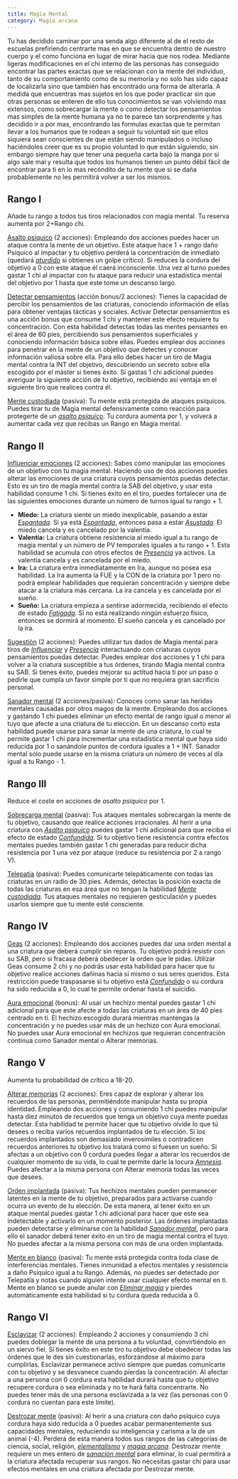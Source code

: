 ```yaml
---
title: Magia Mental
category: Magia arcana
---
```


Tu has decidido caminar por una senda algo diferente al de el resto de escuelas prefiriendo centrarte mas en que se encuentra dentro de nuestro cuerpo y el como funciona en lugar de mirar hacia que nos rodea. Mediante ligeras modificaciones en el chi interno de las personas has conseguido encontrar las partes exactas que se relacionan con la mente del individuo, tanto de su comportamiento como de su memoria y no solo has sido capaz de localizarla sino que también has encontrado una forma de alterarla. A medida que encuentras mas sujetos en los que poder practicar sin que otras personas se enteren de ello tus conocimientos se van volviendo mas extensos, como sobrecargar la mente o como detectar los pensamientos mas simples de la mente humana ya no te parece tan sorprendente y has decidido ir a por mas, encontrando las formulas exactas que te permitan llevar a los humanos que te rodean a seguir tu voluntad sin que ellos siquiera sean conscientes de que están siendo manipulados o incluso haciéndoles creer que es su propio voluntad lo que están siguiendo, sin embargo siempre hay que tener una pequeña carta bajo la manga por si algo sale mal y resulta que todos los humanos tienen un punto débil fácil de encontrar para ti en lo mas recóndito de tu mente que si se daña probablemente no les permitirá volver a ser los mismos.

## Rango I

Añade tu rango a todos tus tiros relacionados con magia mental. Tu reserva aumenta por 2+Rango chi. 

<u>Asalto psíquico</u> (2 acciones): Empleando dos acciones puedes hacer un ataque contra la mente de un objetivo. Este ataque hace 1 + rango daño Psíquico al impactar y tu objetivo perderá la concentración de inmediato (quedará *[aturdido](https://raldamain.com/rules/Reglas%20principales/Efectos%20de%20estado.html#aturdida)* si obtienes un golpe crítico). Si reduces la cordura del objetivo a 0 con este ataque él caerá inconsciente. Una vez al turno puedes gastar 1 chi al impactar con tu ataque para reducir una estadística mental del objetivo por 1 hasta que este tome un descanso largo.

<u>Detectar pensamientos</u> (acción bonus/2 acciones): Tienes la capacidad de percibir los pensamientos de las criaturas, conociendo información de ellas para obtener ventajas tácticas y sociales. Activar Detectar pensamientos es una acción bonus que consume 1 chi y mantener este efecto requiere tu concentración. Con esta habilidad detectas todas las mentes pensantes en el área de 60 pies, percibiendo sus pensamientos superficiales y conociendo información básica sobre ellas. Puedes emplear dos acciones para penetrar en la mente de un objetivo que detectes y conocer información valiosa sobre ella. Para ello debes hacer un tiro de Magia mental contra la INT del objetivo, descubriendo un secreto sobre ella escogido por el máster si tienes éxito. Si gastas 1 chi adicional puedes averiguar la siguiente acción de tu objetivo, recibiendo así ventaja en el siguiente tiro que realices contra él.

<u>Mente custodiada</u> (pasiva): Tu mente está protegida de ataques psíquicos. Puedes tirar tu de Magia mental defensivamente como reacción para protegerte de un *[asalto psíquico](https://raldamain.com/rules/Rangos/Magia%20arcana/magia%20mental.html#rango-i)*. Tu cordura aumenta por 1, y volverá a aumentar cada vez que recibas un Rango en Magia mental.

## Rango II  

<u>Influenciar emociones</u> (2 acciones): Sabes cómo manipular las emociones de un objetivo con tu magia mental. Haciendo uso de dos acciones puedes alterar las emociones de una criatura cuyos pensamientos puedas detectar. Esto es un tiro de magia mental contra la SAB del objetivo, y usar esta habilidad consume 1 chi. Si tienes éxito en el tiro, puedes fortalecer una de las siguientes emociones durante un número de turnos igual tu rango + 1. 

- **Miedo:** La criatura siente un miedo inexplicable, pasando a estar *[Espantada](https://raldamain.com/rules/Reglas%20principales/Efectos%20de%20estado.html#espantada)*. Si ya está *[Espantada](https://raldamain.com/rules/Reglas%20principales/Efectos%20de%20estado.html#espantada)*, entonces pasa a estar *[Asustada](https://raldamain.com/rules/Reglas%20principales/Efectos%20de%20estado.html#asustada)*. El miedo cancela y es cancelado por la valentía.
- **Valentía:** La criatura obtiene resistencia al miedo igual a tu rango de magia mental y un número de PV temporales iguales a tu rango + 1. Esta habilidad se acumula con otros efectos de *[Presencia](https://raldamain.com/rules/Rangos/Social/presencia.html)* ya activos. La valentía cancela y es cancelada por el miedo. 
- **Ira:** La criatura entra inmediatamente en Ira, aunque no posea esa habilidad. La Ira aumenta la FUE y la CON de la criatura por 1 pero no podrá emplear habilidades que requieran concentración y siempre debe atacar a la criatura más cercana. La ira cancela y es cancelada por el sueño. 
- **Sueño:** La criatura empieza a sentirse adormecida, recibiendo el efecto de estado *[Fatigada](https://raldamain.com/rules/Reglas%20principales/Efectos%20de%20estado.html#fatigada)*. Si no está realizando ningún esfuerzo físico, entonces se dormirá al momento. El sueño cancela y es cancelado por la ira. 

<u>Sugestión</u> (2 acciones): Puedes utilizar tus dados de Magia mental para tiros de *[Influenciar](https://raldamain.com/rules/Rangos/Social/influenciar.html)* y *[Presencia](https://raldamain.com/rules/Rangos/Social/presencia.html)* interactuando con criaturas cuyos pensamientos puedas detectar. Puedes emplear dos acciones y 1 chi para volver a la criatura susceptible a tus órdenes, tirando Magia mental contra su SAB. Si tienes éxito, puedes mejorar su actitud hacia ti por un paso o pedirle que cumpla un favor simple por ti que no requiera gran sacrificio personal.  

<u>Sanador mental</u> (2 acciones/pasiva): Conoces como sanar las heridas mentales causadas por otros magos de la mente. Empleando dos acciones y gastando 1 chi puedes eliminar un efecto mental de rango igual o menor al tuyo que afecte a una criatura de tu elección. En un descanso corto esta habilidad puede usarse para sanar la mente de una criatura, lo cual te permite gastar 1 chi para incrementar una estadística mental que haya sido reducida por 1 o sanándole puntos de cordura iguales a 1 + INT. Sanador mental sólo puede usarse en la misma criatura un número de veces al día igual a tu Rango - 1.  

## Rango III  

Reduce el coste en acciones de *asalto psíquico* por 1.

<u>Sobrecarga mental</u> (pasiva): Tus ataques mentales sobrecargan la mente de tu objetivo, causando que realice acciones irracionales. Al herir a una criatura con *[Asalto psíquico](https://raldamain.com/rules/Rangos/Magia%20arcana/magia%20mental.html#rango-i)* puedes gastar 1 chi adicional para que reciba el efecto de estado *[Confundida](https://raldamain.com/rules/Reglas%20principales/Efectos%20de%20estado.html#confundida)*. Si tu objetivo tiene resistencia contra efectos mentales puedes también gastar 1 chi generadas para reducir dicha resistencia por 1 una vez por ataque (reduce su resistencia por 2 a rango V). 

<u>Telepatía</u> (pasiva): Puedes comunicarte telepáticamente con todas las criaturas en un radio de 30 pies. Además, detectas la posición exacta de todas las criaturas en esa área que no tengan la habilidad *[Mente custodiada](https://raldamain.com/rules/Rangos/Magia%20arcana/magia%20mental.html#rango-i).* Tus ataques mentales no requieren gesticulación y puedes usarlos siempre que tu mente esté consciente.  

## Rango IV

<u>Geas</u> (2 acciones): Empleando dos acciones puedes dar una orden mental a una criatura que deberá cumplir sin reparos. Tu objetivo podrá resistir con su SAB, pero si fracasa deberá obedecer la orden que le pidas. Utilizar Geas consume 2 chi y no podrás usar esta habilidad para hacer que tu objetivo realice acciones dañinas hacia sí mismo o sus seres queridos. Esta restricción puede traspasarse si tu objetivo está *[Confundido](https://raldamain.com/rules/Reglas%20principales/Efectos%20de%20estado.html#confundida)* o su cordura ha sido reducida a 0, lo cual te permite ordenar hasta el suicidio.  

<u>Aura emocional</u> (bonus): Al usar un hechizo mental puedes gastar 1 chi adicional para que este afecte a todas las criaturas en un área de 40 pies centrado en ti. El hechizo escogido durará mientras mantengas la concentración y no puedes usar más de un hechizo con Aura emocional. No puedes usar Aura emocional en hechizos que requieran concentración continua como Sanador mental o Alterar memorias.  

## Rango V   

Aumenta tu probabilidad de crítico a 18-20. 

<u>Alterar memorias</u> (2 acciones): Eres capaz de explorar y alterar los recuerdos de las personas, permitiéndote manipular hasta su propia identidad. Empleando dos acciones y consumiendo 1 chi puedes manipular hasta diez minutos de recuerdos que tenga un objetivo cuya mente puedas detectar. Esta habilidad te permite hacer que tu objetivo olvide lo que tú desees o reciba varios recuerdos implantados de tu elección. Si los recuerdos implantados son demasiado inverosímiles o contradicen recuerdos anteriores tu objetivo los tratará como si fuesen un sueño. Si afectas a un objetivo con 0 cordura puedes llegar a alterar los recuerdos de cualquier momento de su vida, lo cual te permite darle la locura *[Amnesia](https://raldamain.com/rules/Reglas%20adicionales/locura.html#amnesia)*. Puedes afectar a la misma persona con Alterar memoria todas las veces que desees. 

<u>Orden implantada</u> (pasiva): Tus hechizos mentales pueden permanecer latentes en la mente de tu objetivo, preparados para activarse cuando ocurra un evento de tu elección. De esta manera, al tener éxito en un ataque mental puedes gastar 1 chi adicional para hacer que este sea indetectable y activarlo en un momento posterior. Las órdenes implantadas pueden detectarse y eliminarse con la habilidad *[Sanador mental](https://raldamain.com/rules/Rangos/Magia%20arcana/magia%20mental.html#rango-ii)*, pero para ello el sanador deberá tener éxito en un tiro de magia mental contra el tuyo. No puedes afectar a la misma persona con más de una orden implantada. 

<u>Mente en blanco</u> (pasiva): Tu mente está protegida contra toda clase de interferencias mentales. Tienes inmunidad a efectos mentales y resistencia a daño Psíquico igual a tu Rango. Además, no puedes ser detectado por Telepatía y notas cuando alguien intente usar cualquier efecto mental en ti. Mente en blanco se puede anular con *[Eliminar magia](https://raldamain.com/rules/Rangos/Magia%20arcana/magia%20protectora.html#rango-ii)* y pierdes automáticamente esta habilidad si tu cordura queda reducida a 0.  

## Rango VI  

<u>Esclavizar</u> (2 acciones): Empleando 2 acciones y consumiendo 3 chi puedes doblegar la mente de una persona a tu voluntad, convirtiéndolo en un siervo fiel. Si tienes éxito en este tiro tu objetivo debe obedecer todas las órdenes que le des sin cuestionarlas, esforzándose al máximo para cumplirlas. Esclavizar permanece activo siempre que puedas comunicarte con tu objetivo y se desvanece cuando pierdas la concentración. Al afectar a una persona con 0 cordura esta habilidad durará hasta que tu objetivo recupere cordura o sea eliminada y no te hará falta concentrarte. No puedes tener más de una persona esclavizada a la vez (las personas con 0 cordura no cuentan para este límite). 

<u>Destrozar mente</u> (pasiva): Al herir a una criatura con daño psíquico cuya cordura haya sido reducida a 0 puedes acabar permanentemente sus capacidades mentales, reduciendo su inteligencia y carisma a la de un animal (-4). Perderá de esta manera todos sus rangos de las categorías de ciencia, social, religión, *[elementalismo](https://raldamain.com/rules/Rangos/Elementalismo/)* y *[magia arcana](https://raldamain.com/rules/Rangos/Magia%20arcana/)*. Destrozar mente requiere un mes entero de *[sanación mental]((https://raldamain.com/rules/Rangos/Magia%20arcana/magia%20mental.html#rango-ii))* para eliminar, lo cual permitirá a la criatura afectada recuperar sus rangos. No necesitas gastar chi para usar efectos mentales en una criatura afectada por Destrozar mente.